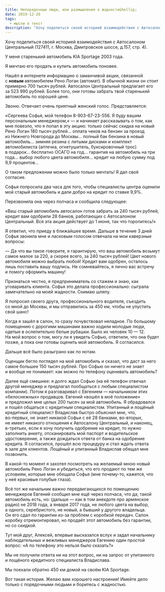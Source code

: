 ```yaml
---
title: Непорядочные люди, или размышления о жадности&hellip;
date: 2019-12-26
tags:
  - мысли в текст
description: "Хочу поделиться своей историей взаимодействия с Автосалоном Центральный"
---
```


Хочу поделиться своей историей взаимодействия с&nbsp;Автосалоном Центральный (127411, г.&nbsp;Москва, Дмитровское шоссе, д.157, стр.&nbsp;4).

У&nbsp;меня старенький автомобиль KIA Sportage 2003 года.

Я&nbsp;мечтаю его продать и&nbsp;купить автомобиль поновее.

Нашёл в&nbsp;интернете информацию о&nbsp;заманчивой акции, связанной с&nbsp;<strong>новым </strong>автомобилем Рено Логан (автомат). В&nbsp;обычной жизни он&nbsp;стоит примерно 700 тысяч рублей. Автосалон Центральный предлагает его за&nbsp;523&nbsp;990&nbsp;рублей. Более того, они готовы забрать твой старенький автомобиль по&nbsp;хорошей цене.

Звоню. Отвечает очень приятный женский голос. Представляется:

&laquo;Сергеева Софья, мой телефон <nobr>8-903-67-23-55</nobr>6. Я&nbsp;буду вашим персональным менеджером,&laquo;&nbsp;&mdash; и&nbsp;начинает рассказывать о&nbsp;том, как мне повезло, что я&nbsp;попал в&nbsp;эту акцию: только сейчас скидка на&nbsp;новый Рено Логан 180 тысяч рублей&hellip; оплата чеков на&nbsp;бензин за&nbsp;проезд из&nbsp;Нижнего Новгорода до&nbsp;Москвы&hellip; полный бак бензина в&nbsp;новый автомобиль&hellip; зимняя резина с&nbsp;литыми дисками и&nbsp;комплект автомобилиста (аптечка, огнетушитель, буксировочный трос) в&nbsp;подарок&hellip; бесплатно ОСАГО на&nbsp;год&hellip; гарантия на&nbsp;автомобиль на&nbsp;три года&hellip; выбор любого цвета автомобиля&hellip; кредит на&nbsp;любую сумму под 9,9 процентов&hellip;

О&nbsp;таком предложении можно было только мечтать! Я&nbsp;дал своё согласие.

Софья попросила два часа для того, чтобы специалисты центра оценили мой старый автомобиль и&nbsp;дали добро на&nbsp;кредит по&nbsp;ставке 9,9%.

Перезвонила она через полчаса и&nbsp;сообщила следующее:

&laquo;Ваш старый автомобиль автосалон готов забрать за&nbsp;240 тысяч рублей, кредит вам одобрили 28 банков, работающих с&nbsp;Автосалоном Центральный. Вся эта акция действует до&nbsp;1 июня, так что торопитесь!&raquo;

Я&nbsp;ответил, что приеду в&nbsp;ближайшее время. Дальше в&nbsp;течение 3 дней Софья звонила мне и&nbsp;ласковым голосом отвечала на&nbsp;мои каверзные вопросы:

&mdash;&nbsp;Да&nbsp;что вы&nbsp;такое говорите, я&nbsp;гарантирую, что ваш автомобиль возьмут самое малое за&nbsp;220, а&nbsp;скорее всего, за&nbsp;240 тысяч рублей! Цвет нового автомобиля можно выбрать любой! Кредит вам одобрен, осталось лишь поставить вашу подпись. Не&nbsp;сомневайтесь, я&nbsp;лично вас встречу и&nbsp;помогу оформить машину!

Признаться честно, я&nbsp;предприниматель со&nbsp;стажем и&nbsp;знаю, как уговаривать клиента. Софья это делала профессионально: сыграла замечательно на&nbsp;моей жадности. Снимаю шляпу.

Я&nbsp;попросил своего друга, профессионального водителя, съездить со&nbsp;мной до&nbsp;Москвы, и&nbsp;мы&nbsp;отправились за&nbsp;450&nbsp;км, чтобы не&nbsp;упустить свой шанс!

Когда я&nbsp;зашёл в&nbsp;салон, то&nbsp;сразу почувствовал неладное. По&nbsp;большому помещению с&nbsp;дорогими машинами важно ходили молодые люди, одетые в&nbsp;ослепительно белые рубашки. Было их&nbsp;человек 10&nbsp;&mdash; 12. На&nbsp;мой вопрос о&nbsp;том, могу&nbsp;ли я&nbsp;увидеть Софью, ответили, что она будет позже, а&nbsp;пока они готовы оценить мой автомобиль. Я&nbsp;согласился.

Дальше всё было разыграно как по&nbsp;нотам.

Оценщик бегло поглядел на&nbsp;мой автомобиль и&nbsp;сказал, что даст за&nbsp;него самое большее 150 тысяч рублей. Про Софью он&nbsp;ничего не&nbsp;знает и&nbsp;вообще не&nbsp;понимает: как можно по&nbsp;телефону оценивать автомобиль?

Далее ещё смешнее: я&nbsp;долго ждал Софью (на&nbsp;её&nbsp;телефон отвечал другой менеджер и&nbsp;предлагал пообщаться с&nbsp;любым специалистом компании). Потом я&nbsp;разговаривал с&nbsp;Евгением&nbsp;&mdash; начальником этих &laquo;белоснежных&raquo; продавцов. Евгений &laquo;вошёл в&nbsp;моё положение&raquo; и&nbsp;предложил мне целых 200 тысяч за&nbsp;мой автомобиль. Я&nbsp;обрадовался и&nbsp;пошёл общаться с&nbsp;кредитным специалистом. Упитанный и&nbsp;лощёный кредитный специалист Владислав быстро объяснил мне, что, <nobr>во-первых</nobr>, не&nbsp;знает никакой Софьи с&nbsp;её&nbsp;28 банками, <nobr>во-вторых</nobr>, не&nbsp;имеет никакого отношения к&nbsp;Автосалону Центральный, и&nbsp;наконец, <nobr>в-третьих</nobr>, если я&nbsp;хочу получить одобрение на&nbsp;кредит, то&nbsp;нужно заполнить анкету, отсканировать мой паспорт и&nbsp;водительское удостоверение, а&nbsp;также дождаться ответа от&nbsp;банка на&nbsp;одобрение кредита. Я&nbsp;согласился, прошёл всю процедуру и&nbsp;стал ждать ответа в&nbsp;зале для клиентов. Лощёный и&nbsp;упитанный Владислав обещал мне позвонить.

В&nbsp;<nobr>какой-то</nobr> момент я&nbsp;захотел посмотреть на&nbsp;желаемый мною новый автомобиль Рено Логан и&nbsp;убедиться, что его продают по&nbsp;тем&nbsp;же условиям, которые мне обещала Софья (мне <nobr>почему-то</nobr>, кажется, что у&nbsp;неё красивые голубые глаза).

Всё тот&nbsp;же начальник важно передвигающихся по&nbsp;помещению менеджеров Евгений сообщил мне ещё через полчаса, что да, такой автомобиль есть, но: (дальше&nbsp;&mdash; как в&nbsp;том анекдоте про армянское радио) не&nbsp;2018 года, а&nbsp;января 2017 года, не&nbsp;любого цвета на&nbsp;выбор, а&nbsp;одного, серебристого, не&nbsp;новый, а&nbsp;бывший у&nbsp;другого владельца. Он&nbsp;его сдал по&nbsp;гарантии <nobr>из-за</nobr> проблем с&nbsp;коробкой передач. Салон коробку отремонтировал, но&nbsp;продаёт этот автомобиль без гарантии, но&nbsp;со&nbsp;скидкой.

Тут мой друг, Алексей, впервые высказался вслух и&nbsp;задал начальнику наблюдательных и&nbsp;вежливых менеджеров Евгению один простой вопрос: &laquo;А&nbsp;по&nbsp;телефону это нельзя было сказать?&raquo;

Мы&nbsp;не&nbsp;получили ответа ни&nbsp;на&nbsp;этот вопрос, ни&nbsp;на&nbsp;запрос от&nbsp;упитанного и&nbsp;лощёного кредитного специалиста Владислава.

Мы&nbsp;поехали обратно 450&nbsp;км домой на&nbsp;своём KIA Sportage.

Вот такая история. Желаю вам хорошего настроения! Имейте дело только с&nbsp;порядочными людьми и&nbsp;боритесь с&nbsp;жадностью.
